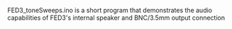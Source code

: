 FED3_toneSweeps.ino is a short program that demonstrates the audio capabilities of FED3's internal speaker and BNC/3.5mm output connection
